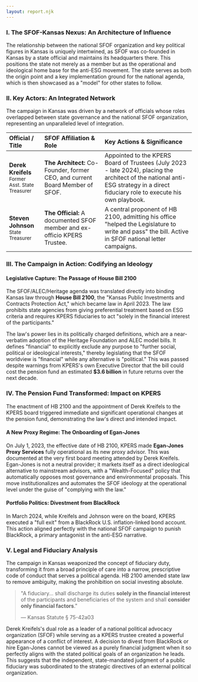```yaml
---
layout: report.njk
---
```

### I. The SFOF-Kansas Nexus: An Architecture of Influence

The relationship between the national SFOF organization and key political figures in Kansas is uniquely intertwined, as SFOF was co-founded in Kansas by a state official and maintains its headquarters there. This positions the state not merely as a member but as the operational and ideological home base for the anti-ESG movement. The state serves as both the origin point and a key implementation ground for the national agenda, which is then showcased as a "model" for other states to follow.

### II. Key Actors: An Integrated Network

The campaign in Kansas was driven by a network of officials whose roles overlapped between state governance and the national SFOF organization, representing an unparalleled level of integration.

| Official / Title | SFOF Affiliation & Role | Key Actions & Significance |
| :--- | :--- | :--- |
| **Derek Kreifels**<br><span style="font-size: smaller;">Former Asst. State Treasurer</span> | **The Architect:** Co-Founder, former CEO, and current Board Member of SFOF. | Appointed to the KPERS Board of Trustees (July 2023 - late 2024), placing the architect of the national anti-ESG strategy in a direct fiduciary role to execute his own playbook. |
| **Steven Johnson**<br><span style="font-size: smaller;">State Treasurer</span> | **The Official:** A documented SFOF member and ex-officio KPERS Trustee. | A central proponent of HB 2100, admitting his office "helped the Legislature to write and pass" the bill. Active in SFOF national letter campaigns. |

### III. The Campaign in Action: Codifying an Ideology

#### Legislative Capture: The Passage of House Bill 2100
The SFOF/ALEC/Heritage agenda was translated directly into binding Kansas law through **House Bill 2100**, the "Kansas Public Investments and Contracts Protection Act," which became law in April 2023. The law prohibits state agencies from giving preferential treatment based on ESG criteria and requires KPERS fiduciaries to act "solely in the financial interest of the participants."

The law's power lies in its politically charged definitions, which are a near-verbatim adoption of the Heritage Foundation and ALEC model bills. It defines "financial" to explicitly exclude any purpose to "further social, political or ideological interests," thereby legislating that the SFOF worldview is "financial" while any alternative is "political." This was passed despite warnings from KPERS's own Executive Director that the bill could cost the pension fund an estimated **$3.6 billion** in future returns over the next decade.

### IV. The Pension Fund Transformed: Impact on KPERS

The enactment of HB 2100 and the appointment of Derek Kreifels to the KPERS board triggered immediate and significant operational changes at the pension fund, demonstrating the law's direct and intended impact.

#### A New Proxy Regime: The Onboarding of Egan-Jones
On July 1, 2023, the effective date of HB 2100, KPERS made **Egan-Jones Proxy Services** fully operational as its new proxy advisor. This was documented at the very first board meeting attended by Derek Kreifels. Egan-Jones is not a neutral provider; it markets itself as a direct ideological alternative to mainstream advisors, with a "Wealth-Focused" policy that automatically opposes most governance and environmental proposals. This move institutionalizes and automates the SFOF ideology at the operational level under the guise of "complying with the law."

#### Portfolio Politics: Divestment from BlackRock
In March 2024, while Kreifels and Johnson were on the board, KPERS executed a "full exit" from a BlackRock U.S. inflation-linked bond account. This action aligned perfectly with the national SFOF campaign to punish BlackRock, a primary antagonist in the anti-ESG narrative.

### V. Legal and Fiduciary Analysis

The campaign in Kansas weaponized the concept of fiduciary duty, transforming it from a broad principle of care into a narrow, prescriptive code of conduct that serves a political agenda. HB 2100 amended state law to remove ambiguity, making the prohibition on social investing absolute.

> "A fiduciary... shall discharge its duties **solely in the financial interest** of the participants and beneficiaries of the system and shall **consider only financial factors**."
>
> — Kansas Statute § 75-42a03

Derek Kreifels's dual role as a leader of a national political advocacy organization (SFOF) while serving as a KPERS trustee created a powerful appearance of a conflict of interest. A decision to divest from BlackRock or hire Egan-Jones cannot be viewed as a purely financial judgment when it so perfectly aligns with the stated political goals of an organization he leads. This suggests that the independent, state-mandated judgment of a public fiduciary was subordinated to the strategic directives of an external political organization.

